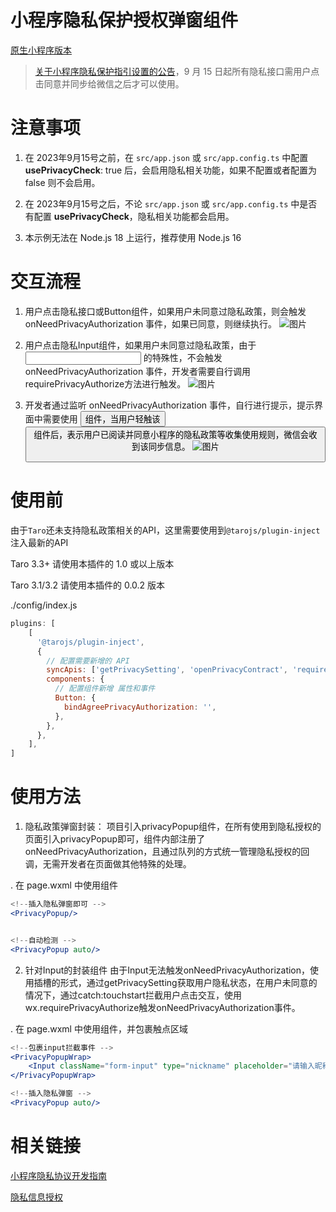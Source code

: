 # 小程序隐私保护授权弹窗组件

[原生小程序版本](https://github.com/hsuna/miniprogram-privacy-popup)

> [关于小程序隐私保护指引设置的公告](https://developers.weixin.qq.com/community/develop/doc/00042e3ef54940ce8520e38db61801)，9 月 15 日起所有隐私接口需用户点击同意并同步给微信之后才可以使用。

# 注意事项

1. 在 2023年9月15号之前，在 `src/app.json` 或 `src/app.config.ts` 中配置 __usePrivacyCheck__: true 后，会启用隐私相关功能，如果不配置或者配置为 false 则不会启用。

2. 在 2023年9月15号之后，不论 `src/app.json` 或 `src/app.config.ts` 中是否有配置 __usePrivacyCheck__，隐私相关功能都会启用。

3. 本示例无法在 Node.js 18 上运行，推荐使用 Node.js 16

# 交互流程

1. 用户点击隐私接口或Button组件，如果用户未同意过隐私政策，则会触发 onNeedPrivacyAuthorization 事件，如果已同意，则继续执行。
![图片](/docs/image1.png)

2. 用户点击隐私Input组件，如果用户未同意过隐私政策，由于 <input> 的特殊性，不会触发onNeedPrivacyAuthorization 事件，开发者需要自行调用requirePrivacyAuthorize方法进行触发。
![图片](/docs/image2.png)

3. 开发者通过监听 onNeedPrivacyAuthorization 事件，自行进行提示，提示界面中需要使用 <button open-type="agreePrivacyAuthorization"> 组件，当用户轻触该 <button> 组件后，表示用户已阅读并同意小程序的隐私政策等收集使用规则，微信会收到该同步信息。
![图片](/docs/image3.png)

# 使用前

由于`Taro`还未支持隐私政策相关的API，这里需要使用到`@tarojs/plugin-inject`注入最新的API

> 
Taro 3.3+
请使用本插件的 1.0 或以上版本

Taro 3.1/3.2
请使用本插件的 0.0.2 版本

./config/index.js
```js
plugins: [
    [
      '@tarojs/plugin-inject',
      {
        // 配置需要新增的 API
        syncApis: ['getPrivacySetting', 'openPrivacyContract', 'requirePrivacyAuthorize', 'onNeedPrivacyAuthorization'],
        components: {
          // 配置组件新增 属性和事件
          Button: {
            bindAgreePrivacyAuthorization: '',
          },
        },
      },
    ],
]
```

# 使用方法

1. 隐私政策弹窗封装：
项目引入privacyPopup组件，在所有使用到隐私授权的页面引入privacyPopup即可，组件内部注册了onNeedPrivacyAuthorization，且通过队列的方式统一管理隐私授权的回调，无需开发者在页面做其他特殊的处理。

. 在 page.wxml 中使用组件

```jsx
<!--插入隐私弹窗即可 -->
<PrivacyPopup/>


<!--自动检测 -->
<PrivacyPopup auto/>
```

2. 针对Input的封装组件
由于Input无法触发onNeedPrivacyAuthorization，使用插槽的形式，通过getPrivacySetting获取用户隐私状态，在用户未同意的情况下，通过catch:touchstart拦截用户点击交互，使用wx.requirePrivacyAuthorize触发onNeedPrivacyAuthorization事件。

. 在 page.wxml 中使用组件，并包裹触点区域

```jsx
<!--包裹input拦截事件 -->
<PrivacyPopupWrap>
    <Input className="form-input" type="nickname" placeholder="请输入昵称" onBlur={handleGetNickname} />
</PrivacyPopupWrap>

<!--插入隐私弹窗 -->
<PrivacyPopup auto/>
```

# 相关链接
[小程序隐私协议开发指南](https://developers.weixin.qq.com/miniprogram/dev/framework/user-privacy/PrivacyAuthorize.html)

[隐私信息授权](https://developers.weixin.qq.com/miniprogram/dev/api/open-api/privacy/wx.requirePrivacyAuthorize.html)
